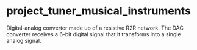 # project_tuner_musical_instruments
Digital-analog converter made up of a resistive R2R network. The DAC converter receives a 6-bit digital signal that it transforms into a single analog signal.
